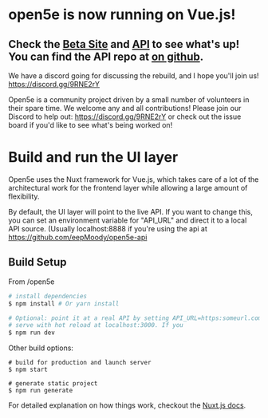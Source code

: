 # open5e is now running on Vue.js!

## Check the [Beta Site](https://beta.open5e.com) and [API](https://api.open5e.com) to see what's up! You can find the API repo at [on github](https://github.com/eepMoody/open5e-api).

We have a discord going for discussing the rebuild, and I hope you'll join us! https://discord.gg/9RNE2rY

Open5e is a community project driven by a small number of volunteers in their spare time. We welcome any and all contributions! Please join our Discord to help out: https://discord.gg/9RNE2rY or check out the issue board if you'd like to see what's being worked on!

# Build and run the UI layer

Open5e uses the Nuxt framework for Vue.js, which takes care of a lot of the architectural work for the frontend layer while allowing a large amount of flexibility.

By default, the UI layer will point to the live API. If you want to change this, you can set an environment variable for "API_URL" and direct it to a local API source. (Usually localhost:8888 if you're using the api at https://github.com/eepMoody/open5e-api

## Build Setup

From /open5e

```bash
# install dependencies
$ npm install # Or yarn install

# Optional: point it at a real API by setting API_URL=https:someurl.com
# serve with hot reload at localhost:3000. If you
$ npm run dev
```

Other build options:

```
# build for production and launch server
$ npm start

# generate static project
$ npm run generate
```

For detailed explanation on how things work, checkout the [Nuxt.js docs](https://github.com/nuxt/nuxt.js).
